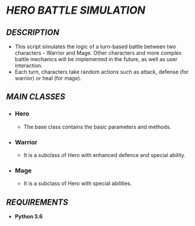 # ***HERO BATTLE SIMULATION***

## ***DESCRIPTION***
+ This script simulates the logic of a turn-based battle between two characters - Warrior and Mage. Other characters and more complex battle mechanics will be implemented in the future, as well as user interaction.
+ Each turn, characters take random actions such as attack, defense (for warrior) or heal (for mage). 

## ***MAIN CLASSES***
+ ### **Hero**
    + The base class contains the basic parameters and methods.
+ ### **Warrior**
    + It is a subclass of Hero with enhanced defence and special ability.
+ ### **Mage**
    + It is a subclass of Hero with special abilities. 

## ***REQUIREMENTS***
+ **Python 3.6**